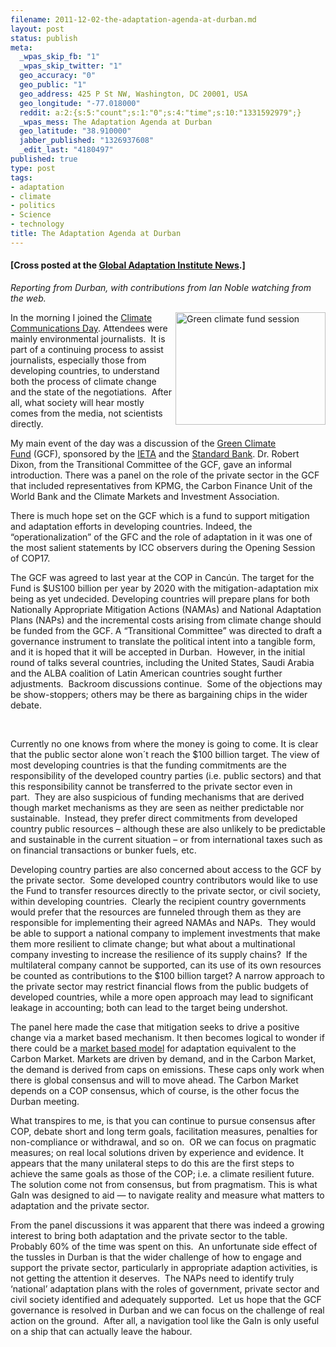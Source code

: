```yaml
--- 
filename: 2011-12-02-the-adaptation-agenda-at-durban.md
layout: post
status: publish
meta: 
  _wpas_skip_fb: "1"
  _wpas_skip_twitter: "1"
  geo_accuracy: "0"
  geo_public: "1"
  geo_address: 425 P St NW, Washington, DC 20001, USA
  geo_longitude: "-77.018000"
  reddit: a:2:{s:5:"count";s:1:"0";s:4:"time";s:10:"1331592979";}
  _wpas_mess: The Adaptation Agenda at Durban
  geo_latitude: "38.910000"
  jabber_published: "1326937608"
  _edit_last: "4180497"
published: true
type: post
tags: 
- adaptation
- climate
- politics
- Science
- technology
title: The Adaptation Agenda at Durban
---
```

<h4>[Cross posted at the <a href="http://news.globalai.org/post/13650344847/the-adaptation-agenda-at-durban-part-ii">Global Adaptation Institute News</a>.]</h4>
<em>Reporting from Durban, with contributions from Ian Noble watching from the web.</em>

<a title="Green climate fund session by brunosan, on Flickr" href="http://www.flickr.com/photos/nasonurb/6438726939/"><img src="http://farm8.staticflickr.com/7013/6438726939_644f556d89_m.jpg" alt="Green climate fund session" width="240" height="180" align="right" /></a>In the morning I joined the <a href="http://earthjournalism.net/recent_news/climate-communications-day-be-held-cop17">Climate Communications Day</a>. Attendees were mainly environmental journalists.  It is part of a continuing process to assist journalists, especially those from developing countries, to understand both the process of climate change and the state of the negotiations.  After all, what society will hear mostly comes from the media, not scientists directly.

My main event of the day was a discussion of the <a href="http://www.climatefund.info/">Green Climate Fund</a> (GCF), sponsored by the <a href="http://www.ieta.org/">IETA</a> and the <a href="http://www.standardbank.co.za/portal/site/standardbank">Standard Bank</a>. Dr. Robert Dixon, from the Transitional Committee of the GCF, gave an informal introduction. There was a panel on the role of the private sector in the GCF that included representatives from KPMG, the Carbon Finance Unit of the World Bank and the Climate Markets and Investment Association.   <!--more-->

There is much hope set on the GCF which is a fund to support mitigation and adaptation efforts in developing countries. Indeed, the “operationalization” of the GFC and the role of adaptation in it was one of the most salient statements by ICC observers during the Opening Session of COP17.

The GCF was agreed to last year at the COP in Cancún. The target for the Fund is $US100 billion per year by 2020 with the mitigation-adaptation mix being as yet undecided. Developing countries will prepare plans for both Nationally Appropriate Mitigation Actions (NAMAs) and National Adaptation Plans (NAPs) and the incremental costs arising from climate change should be funded from the GCF. A “Transitional Committee” was directed to draft a governance instrument to translate the political intent into a tangible form, and it is hoped that it will be accepted in Durban.  However, in the initial round of talks several countries, including the United States, Saudi Arabia and the ALBA coalition of Latin American countries sought further adjustments.  Backroom discussions continue.  Some of the objections may be show-stoppers; others may be there as bargaining chips in the wider debate.

&nbsp;

Currently no one knows from where the money is going to come. It is clear that the public sector alone won´t reach the $100 billion target. The view of most developing countries is that the funding commitments are the responsibility of the developed country parties (i.e. public sectors) and that this responsibility cannot be transferred to the private sector even in part.  They are also suspicious of funding mechanisms that are derived though market mechanisms as they are seen as neither predictable nor sustainable.  Instead, they prefer direct commitments from developed country public resources – although these are also unlikely to be predictable and sustainable in the current situation – or from international taxes such as on financial transactions or bunker fuels, etc.

Developing country parties are also concerned about access to the GCF by the private sector.  Some developed country contributors would like to use the Fund to transfer resources directly to the private sector, or civil society, within developing countries.  Clearly the recipient country governments would prefer that the resources are funneled through them as they are responsible for implementing their agreed NAMAs and NAPs.  They would be able to support a national company to implement investments that make them more resilient to climate change; but what about a multinational company investing to increase the resilience of its supply chains?  If the multilateral company cannot be supported, can its use of its own resources be counted as contributions to the $100 billion target? A narrow approach to the private sector may restrict financial flows from the public budgets of developed countries, while a more open approach may lead to significant leakage in accounting; both can lead to the target being undershot.

The panel here made the case that mitigation seeks to drive a positive change via a market based mechanism. It then becomes logical to wonder if there could be a <a href="http://news.globalai.org/post/12563347712/adaptation-connecting-demand-and-supply">market based model</a> for adaptation equivalent to the Carbon Market. Markets are driven by demand, and in the Carbon Market, the demand is derived from caps on emissions. These caps only work when there is global consensus and will to move ahead. The Carbon Market depends on a COP consensus, which of course, is the other focus the Durban meeting.

What transpires to me, is that you can continue to pursue consensus after COP, debate short and long term goals, facilitation measures, penalties for non-compliance or withdrawal, and so on.  OR we can focus on pragmatic measures; on real local solutions driven by experience and evidence. It appears that the many unilateral steps to do this are the first steps to achieve the same goals as those of the COP; i.e. a climate resilient future. The solution come not from consensus, but from pragmatism. This is what GaIn was designed to aid — to navigate reality and measure what matters to adaptation and the private sector.

From the panel discussions it was apparent that there was indeed a growing interest to bring both adaptation and the private sector to the table. Probably 60% of the time was spent on this.  An unfortunate side effect of the tussles in Durban is that the wider challenge of how to engage and support the private sector, particularly in appropriate adaption activities, is not getting the attention it deserves.  The NAPs need to identify truly ‘national’ adaptation plans with the roles of government, private sector and civil society identified and adequately supported.  Let us hope that the GCF governance is resolved in Durban and we can focus on the challenge of real action on the ground.  After all, a navigation tool like the GaIn is only useful on a ship that can actually leave the habour.
